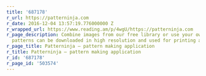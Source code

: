 ```yaml
---
title: '687178'
r_url: https://patterninja.com
r_date: 2016-12-04 13:57:19.776000000 Z
r_wrapped_url: https://www.reading.am/p/4wgU/https://patterninja.com
r_page_description: Combine images from our free library or use your own. Produced
  patterns can be downloaded in high resolution and used for printing and the web.
r_page_title: Patterninja – pattern making application
r_title: Patterninja – pattern making application
r_id: '687178'
r_page_id: '503574'
---
```


